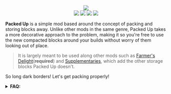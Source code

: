 <div align="center"><img src="https://cdn.modrinth.com/data/cached_images/5e8c3bb64480f87ad92f1efc807f03ab2eb4976d.png" /></div>

<div align="center">
	<img src="https://img.shields.io/badge/mod%20loader-forge%20%2F%20neoforge-blue?style=flat-square" />
	<img src="https://cf.way2muchnoise.eu/versions/available%20for_1007751_all(555555-007ec6-fff-fff).svg?badge_style=flat">
	<a href="https://modrinth.com/mod/packed-up"> <img src="https://img.shields.io/modrinth/dt/opsrwaeY?style=flat-square&logo=modrinth&logoSize=auto&color=4caf50"></a>
	<a href="https://www.curseforge.com/minecraft/mc-mods/packed-up"> <img src="https://img.shields.io/curseforge/dt/1007751?style=flat-square&logo=curseforge&logoSize=auto&color=4caf50"></a>
</div>

**Packed Up** is a simple mod based around the concept of packing and storing blocks away. Unlike other mods in the same genre, Packed Up takes a more decorative approach to the problem, making it so you're free to use the new compacted blocks around your builds without worry of them looking out of place.

>  It is largely meant to be used along other mods such as [Farmer's Delight](https://modrinth.com/mod/farmers-delight)(**required**) and [Supplementaries](https://modrinth.com/mod/supplementaries), which add the other storage blocks Packed Up doesn't.

So long dark borders! Let's get packing properly!

<details>
  <summary><b>FAQ:</b></summary>
  
**Q: Where should I leave suggestions or feedback?**

A: I would love to hear any suggestions or feedback you have! I only ask that you leave it as a new issue here as it makes it easier for me to manage and track.

**Q: Can I use this in my modpack?**

A: Absolutely! I only ask that you give credit if you do. Other than that, feel free to include it and modify it however you see fit for your pack.

**Q: What version(s) will be supported?**

A: Only the latest major version will be supported. I may update older versions if there are any major bugs/oversights, but will not be backporting new features to them.
</details>
